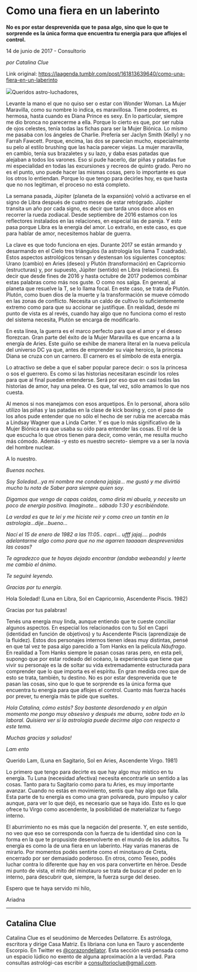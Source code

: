 # Como una fiera en un laberinto

**No es por estar desprevenida que te
pasa algo, sino que lo que te sorprende es la única forma que
encuentra tu energía para que aflojes el control.**

14 de junio de 2017 - Consultorio

_por Catalina Clue_

Link original: https://laagenda.tumblr.com/post/161813639640/como-una-fiera-en-un-laberinto

![](https://64.media.tumblr.com/7057cbdfb9431bc958565a8968ec7b28/tumblr_inline_pk0orzEEki1t6q87u_500.jpg)Queridos astro-luchadores,

  


Levante la mano el que no quiso ser o
estar con Wonder Woman. La Mujer Maravilla, como su nombre lo indica,
es maravillosa. Tiene poderes, es hermosa, hasta cuando es Diana
Prince es sexy.  En lo particular, siempre me dio bronca no parecerme
a ella. Porque lo cierto es que, por ser rubia de ojos celestes,
tenía todas las fichas para ser la Mujer Biónica. Lo mismo me
pasaba con los ángeles de Charlie. Prefería ser Jaclyn Smith
(Kelly) y no Farrah Fawcett. Porque, encima, las dos se parecían
mucho, especialmente su pelo al estilo brushing que las hacía
parecer viejas. La mujer maravilla, en cambio, tenía sus brazaletes
y su lazo, y daba esas patadas que alejaban a todos los varones. Eso
sí pude hacerlo, dar piñas y patadas fue mi especialidad en todas
las excursiones y recreos de quinto grado. Pero no es el punto, uno
puede hacer las mismas cosas, pero lo importante es que los otros lo
entiendan. Porque lo que tengo para decirles hoy, es que hasta que no
nos legitiman, el proceso no está completo.  


La semana pasada, Júpiter (planeta de
la expansión) volvió a activarse en el signo de Libra después de
cuatro meses de estar retrógrado. Júpiter transita un año por cada
signo, es decir que tarda unos doce años en recorrer la rueda
zodiacal. Desde septiembre de 2016 estamos con los reflectores
instalados en las relaciones, en especial las de pareja. Y esto pasa
porque Libra es la energía del amor. Lo extraño, en este caso, es
que para hablar de amor, necesitemos hablar de guerra.  


La clave es que todo funciona en ejes.
Durante 2017 se están armando y desarmando en el Cielo tres
triángulos (la astrología los llama T cuadrada). Estos aspectos
astrológicos tensan y destensan los siguientes conceptos: Urano
(cambio) en Aries (deseo) y Plutón (transformación) en Capricornio
(estructuras) y, por supuesto, Júpiter (sentido) en Libra
(relaciones). Es decir que desde fines de 2016 y hasta octubre de
2017 podemos combinar estas palabras como más nos guste. O como nos
salga. En general, al planeta que resuelve la T, se lo llama focal.
En este caso, se trata de Plutón. Plutón, como buen dios de la
muerte y la transformación se mueve cómodo en las zonas de
conflicto. Necesita un caldo de cultivo lo suficientemente extremo
como para que su accionar se justifique. En realidad, desde mi punto
de vista es al revés, cuando hay algo que no funciona como el resto
del sistema necesita, Plutón se encarga de modificarlo.  


En esta línea, la guerra es el marco
perfecto para que el amor y el deseo florezcan. Gran parte del éxito
de la Mujer Maravilla es que encarna a la energía de Aries. Este
guiño se exhibe de manera literal en la nueva película del universo
DC ya que, antes de emprender su viaje heroico, la princesa Diana se
cruza con un carnero. El carnero es el símbolo de esta energía.  


Lo atractivo se debe a que el saber
popular parece decir: o sos la princesa o sos el guerrero. Es como si
las historias necesitaran escindir los roles para que al final puedan
entenderse. Será por eso que en casi todas las historias de amor,
hay una pelea. O es que, tal vez, sólo amamos lo que nos cuesta.

Al menos si nos manejamos con esos
arquetipos. En lo personal, ahora sólo utilizo las piñas y las
patadas en la clase de kick boxing y, con el paso de los años pude
entender que no sólo el hecho de ser rubia me acercaba más a
Lindsay Wagner que a Linda Carter. Y es que lo más significativo de
la Mujer Biónica era que usaba su oído para entender las cosas. El
rol de la que escucha lo que otros tienen para decir, como verán, me
resulta mucho más cómodo. Además -y esto es nuestro secreto-
siempre va a ser la novia del hombre nuclear.  


A lo nuestro.  


  


*Buenas
noches.*

*Soy
Soledad…ya mi nombre me condena jajaja… me gustó y me divirtió
mucho tu nota de Saber para siempre quien soy.*

*Digamos
que vengo de capas caídas, como diría mi abuela, y necesito un poco
de energía positiva. Imaginate… sábado 1:30 y escribiéndote.*

*La
verdad es que te leí y me hiciste reír y como creo un tantin en la
astrología…dije…bueno…*

*Nací
el 15 de enero de 1982 a las 11:05.. capri… ufff jajaj…. podrás
adelantarme algo como para que no me agarren taaaaan desprevenidas
las cosas?* 

*Te
agradezco que te hayas dejado encontrar (andaba webeando) y leerte me
cambio el ánimo.*

*Te
seguiré leyendo.*

*Gracias
por tu energía.*

  


Hola
Soledad! (Luna en Libra, Sol en Capricornio, Ascendente Piscis. 1982)

  


Gracias
por tus palabras!

Tenés
una energía muy linda, aunque entiendo que te cueste conciliar
algunos aspectos. En especial los relacionados con tu Sol en Capri
(identidad en función de objetivos) y tu Ascendente Piscis
(aprendizaje de la fluidez). Estos dos personajes internos tienen
ideas muy distintas, pensé en que tal vez te pasa algo parecido a
Tom Hanks en la película *Náufrago*. En realidad a Tom Hanks siempre
le pasan cosas raras pero, en esta peli, supongo que por estar
rodeado del océano, la experiencia que tiene que vivir su personaje
es la de soltar su vida extremadamente estructurada para comprender
que lo que importa es el espíritu. En gran medida creo que de esto
se trata, también, tu destino. No es por estar desprevenida que te
pasan las cosas, sino que lo que te sorprende es la única forma que
encuentra tu energía para que aflojes el control. Cuanto más fuerza
hacés por prever, tu energía más te pide que sueltes. 


  


  


*Hola Catalina, cómo estás? Soy
bastante desordenado y en algún momento me pongo muy obsesivo y después
me aburro, sobre todo en lo laboral. Quisiera ver si la astrología
puede decirme algo con respecto a este tema.* 

*Muchas gracias y saludos!*

*Lam ento*

  


Querido
Lam, (Luna en Sagitario, Sol en Aries, Ascendente Virgo. 1981)

  


Lo
primero que tengo para decirte es que hay algo muy místico en tu
energía. Tu Luna (necesidad afectiva) necesita encontrarle un
sentido a las cosas. Tanto para tu Sagitario como para tu Aries, es
muy importante avanzar. Cuando no estás en movimiento, sentís que
hay algo que falla. Esta parte de tu energía es como una gran
polvareda, puro impulso y calor aunque, para ver lo que dejó, es
necesario que se haya ido. Esto es lo que ofrece tu Virgo como
ascendente, la posibilidad de materializar tu fuego interno.

El
aburrimiento no es más que la negación del presente. Y, en este
sentido, no veo que eso se corresponda con la fuerza de tu identidad
sino con la forma en la que te propusiste desenvolverte en el mundo
de los adultos. Tu energía es como la de una fiera en un laberinto.
Hay varias maneras de mirarlo. Por momentos podés sentirte como el
minotauro de Creta, encerrado por ser demasiado poderoso. En otros,
como Teseo, podés luchar contra lo diferente que hay en vos para
convertirte en héroe. Desde mi punto de vista, el mito del minotauro
se trata de buscar el poder en lo interno, para descubrir que,
siempre, la fuerza surge del deseo.

Espero
que te haya servido mi hilo,

Ariadna



---

Catalina Clue
-------------

 Catalina Clue es el seudónimo de Mercedes Dellatorre. Es astróloga, escritora y dirige Casa Matriz. Es libriana con luna en Tauro y ascendente Escorpio. En Twitter es [@corazondellator](https://twitter.com/corazondellator). Esta sección está pensada como un espacio lúdico no exento de alguna aproximación a la verdad. Para consultas astrológi-cas escribir a consultorioclue@gmail.com. 

